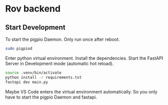 # Rov backend

## Start Development

To start the pigpio Daemon. Only run once after reboot.
```bash
sudo pigpiod
```

Enter python virtual environment. Install the dependencies. Start the FastAPI Server in Development mode (automatic hot reload).
```bash
source .venv/bin/activate
python install -r requirements.txt
fastapi dev main.py
```

Maybe VS Code enters the virtual environment automatically. So you only have to start the pigpio Daemon and fastapi.
